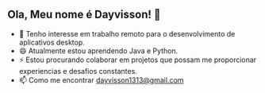 ## Ola, Meu nome é Dayvisson! 👋

- 🔭 Tenho interesse em trabalho remoto para o desenvolvimento de aplicativos desktop.
- 😄 Atualmente estou aprendendo Java e Python.
- ⚡ Estou procurando colaborar em projetos que possam me proporcionar experiencias e desafios constantes. 
- 📫  Como me encontrar dayvisson1313@gmail.com
